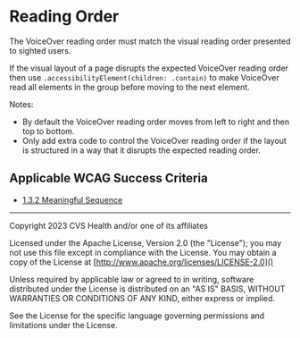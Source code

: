 # Reading Order

The VoiceOver reading order must match the visual reading order presented to sighted users. 

If the visual layout of a page disrupts the expected VoiceOver reading order then use `.accessibilityElement(children: .contain)` to make VoiceOver read all elements in the group before moving to the next element.

Notes:

- By default the VoiceOver reading order moves from left to right and then top to bottom.
- Only add extra code to control the VoiceOver reading order if the layout is structured in a way that it disrupts the expected reading order.

## Applicable WCAG Success Criteria
- [1.3.2 Meaningful Sequence](https://www.w3.org/WAI/WCAG22/Understanding/meaningful-sequence)

----

Copyright 2023 CVS Health and/or one of its affiliates

Licensed under the Apache License, Version 2.0 (the "License");
you may not use this file except in compliance with the License.
You may obtain a copy of the License at
[http://www.apache.org/licenses/LICENSE-2.0]()

Unless required by applicable law or agreed to in writing, software
distributed under the License is distributed on an "AS IS" BASIS,
WITHOUT WARRANTIES OR CONDITIONS OF ANY KIND, either express or implied.

See the License for the specific language governing permissions and
limitations under the License.
